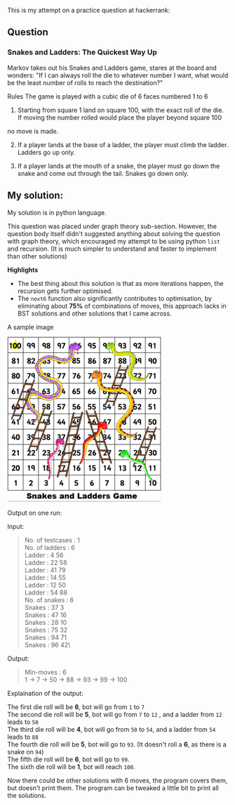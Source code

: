 This is my attempt on a practice question at hackerrank:

## Question

### Snakes and Ladders: The Quickest Way Up

Markov takes out his Snakes and Ladders game, stares at the board and wonders: "If I can always roll the die to whatever number I want, what would be the least number of rolls to reach the destination?"

Rules The game is played with a cubic die of 6 faces numbered 1 to 6
  
1. Starting from square 1 land on square 100, with the exact roll of the die. If moving the number rolled would place the player beyond square 100

no move is made.

2. If a player lands at the base of a ladder, the player must climb the ladder. Ladders go up only.

3. If a player lands at the mouth of a snake, the player must go down the snake and come out through the tail. Snakes go down only.

## My solution:

My solution is in python language.

This question was placed under graph theory sub-section. However, the question body itself didn't suggested anything about solving the question with graph theory, which encouraged my attempt to be using python `list` and recursion. (It is much simpler to understand and faster to implement than other solutions)

**Highlights**
* The best thing about this solution is that as more iterations happen, the recursion gets further optimised.
* The `next6` function also significantly contributes to optimisation, by eliminating about **75%** of combinations of moves, this approach lacks in BST solutions and other solutions that I came across.

A sample image

![](snake_ladders_demo.png)

Output on one run:

Input:

> No. of testcases : 1           
No. of ladders : 6\
Ladder : 4 56\
Ladder : 22 58\
Ladder : 41 79\
Ladder : 14 55\
Ladder : 12 50\
Ladder : 54 88\
No. of snakes : 6\
Snakes : 37 3\
Snakes : 47 16\
Snakes : 28 10\
Snakes : 75 32\
Snakes : 94 71\
Snakes : 96 42\

Output:

> Min-moves : 6\
1 -> 7 -> 50 -> 88 -> 93 -> 99 -> 100

Explaination of the output:

The first die roll will be **6**, bot will go from `1` to `7`\
The second die roll will be **5**, bot will go from `7` to `12` , and a ladder from `12` leads to `50`\
The third die roll will be **4**, bot will go from `50` to `54`, and a ladder from `54` leads to `88`\
The fourth die roll will be **5**, bot will go to `93`. (It doesn't roll a **6**, as there is a snake on `94`)\
The fifth die roll will be **6**, bot will go to `99`.\
The sixth die roll will be **1**, bot will reach `100`.

Now there could be other solutions with 6 moves, the program covers them, but doesn't print them. The program can be tweaked a little bit to print all the solutions.
